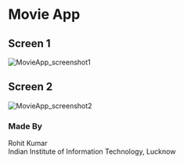 # Movie App

## Screen 1
![MovieApp_screenshot1](https://user-images.githubusercontent.com/55583961/115024084-3c350200-9edd-11eb-99ab-f7cf3e9649bb.png)

## Screen 2
![MovieApp_screenshot2](https://user-images.githubusercontent.com/55583961/115024158-54a51c80-9edd-11eb-9086-bc7fb7e6708f.png)


### Made By
Rohit Kumar  
Indian Institute of Information Technology, Lucknow